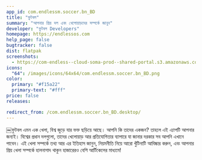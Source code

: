 ```yaml
---
app_id: com.endlessm.soccer.bn_BD
title: "ফুটবল"
summary: "আপনার প্রিয় দল এবং খেলোয়াড়দের সম্পর্কে জানুন"
developer: "ফুটবল Developers"
homepage: https://endlessos.com
help_page: false
bugtracker: false
dist: flatpak
screenshots:
  - https://com-endless--cloud-soma-prod--shared-portal.s3.amazonaws.com/apps.290.screenshots.521d220b-a752-407a-bbf8-1cf3be2b9786_201810232112835050.png
icons:
  "64": /images/icons/64x64/com.endlessm.soccer.bn_BD.png
color:
  primary: "#f15a22"
  primary-text: "#fff"
price: false
releases:

redirect_from: /com.endlessm.soccer.bn_BD.desktop/
---
```


<p>￼ফুটবল এমন এক খেলা, বিশ্ব জুড়ে যার ভক্ত ছড়িয়ে আছে। আপনি কি তাদের একজন? তাহলে এই এ্যাপটি আপনার জন্যই। বিশ্বের প্রধান দলগুলো, তাদের খেলোয়াড় আর প্রতিযোগিতার ব্যাপারে যা জানার দরকার সব আপনি এখানে পাবেন। এই খেলা সম্পর্কে তথ্য আর এর ইতিহাস জানুন, নিয়মনীতি নিয়ে আরো খুঁটিনাটি আবিষ্কার করুন, এবং আপনার প্রিয় খেলা সম্পর্কে হালনাগাদ থাকুন হাজারেরও বেশি আর্টিকেলের মাধ্যমে!</p>